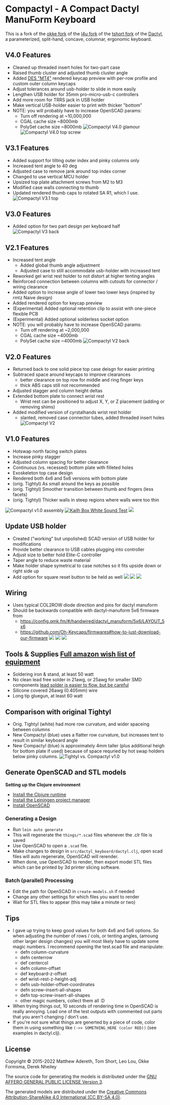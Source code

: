 # Compactyl - A Compact Dactyl ManuForm Keyboard

This is a fork of the [okke fork](https://github.com/okke-formsma/dactyl-manuform-tight) of the [l4u fork](https://github.com/l4u/dactyl-manuform-mini-keyboard) of the [tshort fork](https://github.com/tshort/dactyl-keyboard) of the [Dactyl](https://github.com/adereth/dactyl-keyboard), a parameterized, split-hand, concave, columnar, ergonomic keyboard.

## V4.0 Features
- Cleaned up threaded insert holes for two-part case
- Raised thumb cluster and adjusted thumb cluster angle
- Added [DES "MT4"](https://github.com/dereknheiley/PseudoMakeMeKeyCapProfiles) rendered keycap preview with per-row profile and custom outer column keycaps
- Adjust tolerances around usb-holder to slide in more easily
- Lengthen USB holder for 35mm pro-micro-usb-c controllers
- Add more room for TRRS jack in USB holder
- Make vertical USB-holder easier to print with thicker "bottom"
- NOTE: you will probably have to increase OpenSCAD params:
	- Turn off rendering at ~10,000,000 
	- CGAL cache size ~8000mb
	- PolySet cache size ~8000mb
![Compactyl V4.0 glamour](images/compactyl-v4.0-glamour.png)
![Compactyl V4.0 top screw](images/compactyl-v4.0-top-screw.png)

## V3.1 Features
- Added support for tilting outer index and pinky columns only
- Increased tent angle to 40 deg
- Adjusted case to remove jank around top index corner
- Changed to use vertical MCU holder
- Upsized top plate attachment screws from M2 to M3
- Modified case walls connecting to thumb
- Updated rendered thumb caps to rotated SA R1, which I use.
![Compactyl V3.1 top](images/compactyl-v3.1-back.png)

## V3.0 Features
- Added option for two part design per keyboard half
![Compactyl V3 back](images/compactyl-V3-exploded.png)

## V2.1 Features
- Increased tent angle
	- Added global thumb angle adjustment
	- Adjusted case to still accommodate usb-holder with increased tent
- Reworked gel wrist rest holder to not distort at higher tenting angles
- Reinforced connection between columns with cutouts for connector / wiring clearance
- Added option to increase angle of lower two lower keys (inspired by rmtz Naive design)
- Added rendered option for keycap preview
- (Experimental) Added optional retention clip to assist with one-piece flexible PCB
- (Experimental) Added optional solderless socket option
- NOTE: you will probably have to increase OpenSCAD params:
	- Turn off rendering at ~2,000,000 
	- CGAL cache size ~4000mb
	- PolySet cache size ~4000mb
![Compactyl V2 back](images/compactyl-V2.1-back.png)

## V2.0 Features
- Returned back to one solid piece top case deisgn for easier printing
- Subtraced space around keycaps to improve clearances
	- better clearance on top row for middle and ring finger keys
	- thick ABS caps still not recommended
- Adjusted stagger and column height deltas
- Extended bottom plate to connect wrist rest
	- Wrist rest can be positioned to adjust X, Y, or Z placement (adding or removing shims)
- Added modified version of cyrstalhands wrist rest holder
	- slanted, removed case connector tubes, added threaded insert holes
![Compactyl V2](images/compactyl-V2.png)

## V1.0 Features
- Hotswap north facing switch plates
- Increase pinky stagger
- Adjusted column spacing for better clearance
- Continuous (vs. recessed) bottom plate with filleted holes
- Exoskeleton top case design
- Rendered both 4x6 and 5x6 versions with bottom plate
- (orig. Tightyl) As small around the keys as possible
- (orig. Tightyl) Smoother transition between thumb and fingers (less facets)
- (orig. Tightyl) Thicker walls in steep regions where walls were too thin

![Compactyl v1.0 assembly](images/assembly.png)
[![Kailh Box White Sound Test](images/compactyl-real-4x6.jpg)](https://www.youtube.com/watch?v=2oHvrcsFb9k)
![](images/compactyl-real-5x6.jpeg)

## Update USB holder
- Created ("working" but unpolished) SCAD version of USB holder for modifications
- Provide better clearance to USB cables plugging into controller
- Adjust size to better hold Elite-C controller
- Taper angle to reduce waste material
- Make holder shape symetrical to case notches so it fits upside down or right side up
- Add option for square reset button to be held as well
![](images/elite-c_trrs_holder.png)
![](images/elite-c_trrs_reset_holder.png)
![](images/elite-c_trrs_reset_holder_real.jpeg)

## Wiring
- Uses typical COL2ROW diode direction and pins for dactyl manuform
- Should be backwards compatible with dactyl-manuform 5x6 firmware from
	- https://config.qmk.fm/#/handwired/dactyl_manuform/5x6/LAYOUT_5x6
	- https://github.com/Oh-Keycaps/firmwares#how-to-just-download-our-firmware
![](images/compactyl_dactyl_manuform_wiring_left.jpeg)
![](images/compactyl_dactyl_manuform_wiring_right.jpeg)
![](images/compactyl-real-4x6-wiring.jpeg)

## Tools & Supplies [Full amazon wish list of equipment](https://www.amazon.ca/hz/wishlist/ls/18NL4T59KM4AE?ref_=wl_share)
- Soldering iron & stand, at least 50 watt
- No clean lead free solder in 21awg, or 25awg for smaller SMD components [lead solder is easier to flow, but be careful](https://www.wellpcb.com/lead-free-solder-vs-lead-solder.html)
- Silicone covered 26awg (0.405mm) wire
- Long tip gluegun, at least 60 watt

## Comparison with original Tightyl
- Orig. Tightyl (white) had more row curvature, and wider spaceing between columns
- New Compactyl (blue) uses a flatter row curvature, but increases tent to result in similar keyboard angle
- New Compactyl (blue) is approximately 4mm taller (plus additional heigh for bottom plate if used) because of space requried by hot swap holders below pinky columns.
![Tightyl vs. Compactyl v1.0](images/compare.png)


## Generate OpenSCAD and STL models

**Setting up the Clojure environment**
* [Install the Clojure runtime](https://clojure.org)
* [Install the Leiningen project manager](http://leiningen.org/)
* [Install OpenSCAD](http://www.openscad.org/)

### Generating a Design
* Run `lein auto generate`
* This will regenerate the `things/*.scad` files whenever the .clr file is saved
* Use OpenSCAD to open a `.scad` file.
* Make changes to design in `src/dactyl_keyboard/dactyl.clj`, open scad files will auto regenerate, OpenSCAD will rerender.
* When done, use OpenSCAD to render, then export model STL files which can be printed by 3d printer slicing software.

### Batch (parallel) Processing
* Edit the path for OpenSCAD in `create-models.sh` if needed
* Change any other settings for which files you want to render
* Wait for STL files to appear (this may take a minute or two) 

## Tips

* I gave up trying to keep good values for both 4x6 and 5x6 options. So when adjusting the number of rows / cols, or tenting angles, (amoung other larger design changes) you will most likely have to update some magic numbers. I recommend opening the test.scad file and manipulate:
	* defn column-curvature 
	* defn centerrow
	* def centercol
	* defn column-offset
	* def keyboard-z-offset
	* def wrist-rest-z-height-adj
	* defn usb-holder-offset-coordinates
	* defn screw-insert-all-shapes
	* defn top-screw-insert-all-shapes
	* other magic numbers, collect them all :D
* When trying things out, 10 seconds of rendering time in OpenSCAD is really annoying. Load one of the test outputs with commented out parts that you aren't changing / don't use.
* If you're not sure what things are generted by a piece of code, color them in using something like
`(->> SOMETHING_HERE (color RED))` (see examples in dactyl.clj).

## License

Copyright © 2015-2022 Matthew Adereth, Tom Short, Leo Lou, Okke Formsma, Derek Nheiley

The source code for generating the models is distributed under the [GNU AFFERO GENERAL PUBLIC LICENSE Version 3](LICENSE).

The generated models are distributed under the [Creative Commons Attribution-ShareAlike 4.0 International (CC BY-SA 4.0)](LICENSE-models).
